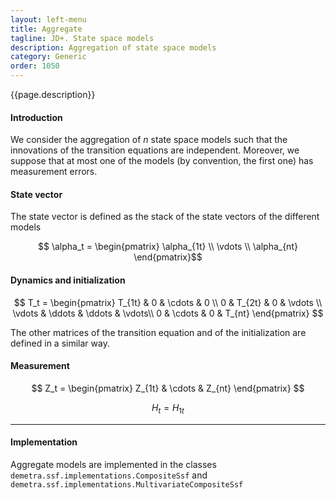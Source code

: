 ```yaml
---
layout: left-menu
title: Aggregate
tagline: JD+. State space models
description: Aggregation of state space models
category: Generic
order: 1050
---
```

{{page.description}}

#### Introduction

We consider the aggregation of $n$ state space models such that the innovations of the transition equations are independent. Moreover, we suppose that at most one of the models (by convention, the first one) has measurement errors.  
#### State vector

The state vector is defined as the stack of the state vectors of the different models

$$ \alpha_t = \begin{pmatrix} \alpha_{1t} \\ \vdots \\ \alpha_{nt} \end{pmatrix}$$

#### Dynamics and initialization

$$ T_t = \begin{pmatrix} T_{1t} & 0 & \cdots & 0 
\\ 0 & T_{2t} & 0 & \vdots \\ \vdots & \ddots & \ddots & \vdots\\ 0 & \cdots & 0 & T_{nt} \end{pmatrix} $$

The other matrices of the transition equation and of the initialization are defined in a similar way.

#### Measurement

$$ Z_t = \begin{pmatrix} Z_{1t} & \cdots & Z_{nt} \end{pmatrix} $$

$$ H_t = H_{1t} $$ 

<hr>

#### Implementation

Aggregate models are implemented in the classes `demetra.ssf.implementations.CompositeSsf` and  `demetra.ssf.implementations.MultivariateCompositeSsf`


